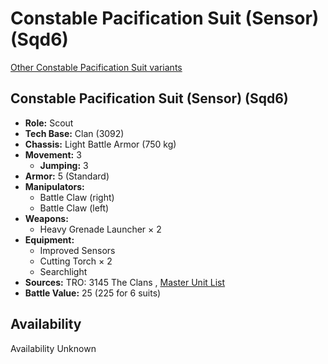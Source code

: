 # Constable Pacification Suit (Sensor) (Sqd6) 

[Other Constable Pacification Suit variants](../constable_pacification_suit.md) 

## Constable Pacification Suit (Sensor) (Sqd6) 

- **Role:** Scout 
- **Tech Base:** Clan (3092) 
- **Chassis:** Light Battle Armor (750 kg) 
- **Movement:** 3 
  - **Jumping:** 3 
- **Armor:** 5 (Standard) 
- **Manipulators:** 
  - Battle Claw (right) 
  - Battle Claw (left) 
- **Weapons:** 
  - Heavy Grenade Launcher × 2 
- **Equipment:** 
  - Improved Sensors 
  - Cutting Torch × 2 
  - Searchlight 
- **Sources:** TRO: 3145 The Clans , [Master Unit List](http://masterunitlist.info/Unit/Details/9216) 
- **Battle Value:** 25 (225 for 6 suits) 

## Availability 

Availability Unknown 

